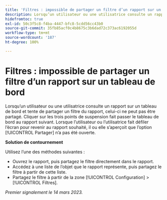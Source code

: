 ```yaml
---
title: 'Filtres : impossible de partager un filtre d’un rapport sur un tableau de bord'
description: Lorsqu’un utilisateur ou une utilisatrice consulte un rapport sur un tableau de bord et tente de partager un filtre du rapport, celui-ci ne peut pas être partagé. Cliquer sur les trois points de suspension fait passer le tableau de bord au rapport suivant. Lorsque l’utilisateur ou l’utilisatrice fait défiler l’écran pour revenir au rapport souhaité, il ou elle s’aperçoit que l’option Partager n’a pas été ouverte.
hidefromtoc: true
exl-id: 50c3f5c8-f4ba-4447-bfc8-5cdd56cc43b0
source-git-commit: 35fb85acf0c4b8675c3b6dad72c373ac6192055d
workflow-type: tm+mt
source-wordcount: '187'
ht-degree: 100%

---
```


# Filtres : impossible de partager un filtre d’un rapport sur un tableau de bord

<!--Requested article: Valid issue, won't fix:-->

Lorsqu’un utilisateur ou une utilisatrice consulte un rapport sur un tableau de bord et tente de partager un filtre du rapport, celui-ci ne peut pas être partagé. Cliquer sur les trois points de suspension fait passer le tableau de bord au rapport suivant. Lorsque l’utilisateur ou l’utilisatrice fait défiler l’écran pour revenir au rapport souhaité, il ou elle s’aperçoit que l’option [!UICONTROL Partager] n’a pas été ouverte.

**Solution de contournement**

Utilisez l’une des méthodes suivantes :

* Ouvrez le rapport, puis partagez le filtre directement dans le rapport.
* Accédez à une liste de l’objet que le rapport représente, puis partagez le filtre à partir de cette liste.
* Partagez le filtre à partir de la zone [!UICONTROL Configuration] > [!UICONTROL Filtres].

_Premier signalement le 14 mars 2023._
